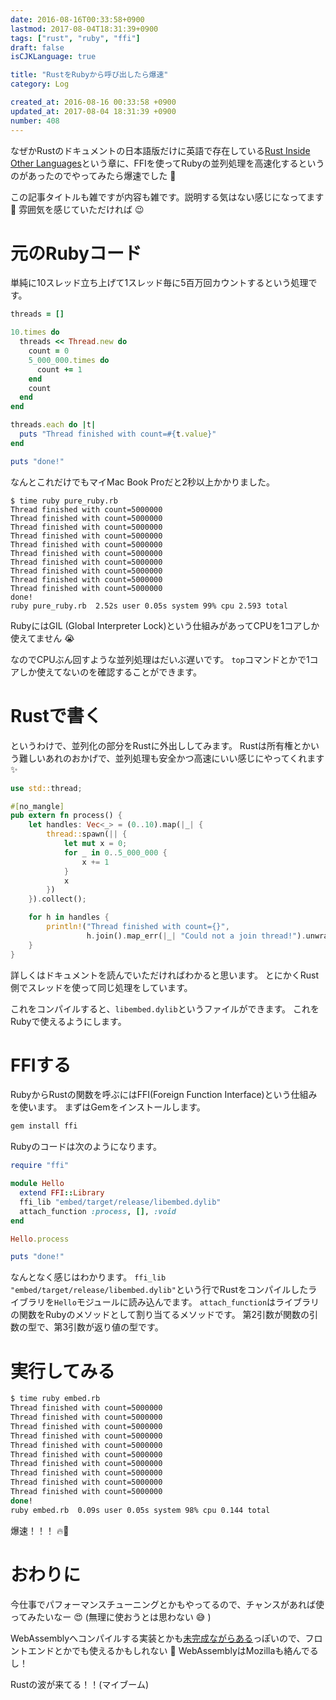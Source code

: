 ```yaml
---
date: 2016-08-16T00:33:58+0900
lastmod: 2017-08-04T18:31:39+0900
tags: ["rust", "ruby", "ffi"]
draft: false
isCJKLanguage: true

title: "RustをRubyから呼び出したら爆速"
category: Log

created_at: 2016-08-16 00:33:58 +0900
updated_at: 2017-08-04 18:31:39 +0900
number: 408
---
```


なぜかRustのドキュメントの日本語版だけに英語で存在している[Rust Inside Other Languages](https://rust-lang-ja.github.io/the-rust-programming-language-ja/1.6/book/rust-inside-other-languages.html)という章に、FFIを使ってRubyの並列処理を高速化するというのがあったのでやってみたら爆速でした :rocket:

この記事タイトルも雑ですが内容も雑です。説明する気はない感じになってます :pray:
雰囲気を感じていただければ :wink: 

# 元のRubyコード
単純に10スレッド立ち上げて1スレッド毎に5百万回カウントするという処理です。

```ruby
threads = []

10.times do
  threads << Thread.new do
    count = 0
    5_000_000.times do
      count += 1
    end
    count
  end
end

threads.each do |t|
  puts "Thread finished with count=#{t.value}"
end

puts "done!"
```

なんとこれだけでもマイMac Book Proだと2秒以上かかりました。

```
$ time ruby pure_ruby.rb
Thread finished with count=5000000
Thread finished with count=5000000
Thread finished with count=5000000
Thread finished with count=5000000
Thread finished with count=5000000
Thread finished with count=5000000
Thread finished with count=5000000
Thread finished with count=5000000
Thread finished with count=5000000
Thread finished with count=5000000
done!
ruby pure_ruby.rb  2.52s user 0.05s system 99% cpu 2.593 total
```

RubyにはGIL (Global Interpreter Lock)という仕組みがあってCPUを1コアしか使えてません :sob:

なのでCPUぶん回すような並列処理はだいぶ遅いです。
`top`コマンドとかで1コアしか使えてないのを確認することができます。

# Rustで書く
というわけで、並列化の部分をRustに外出ししてみます。
Rustは所有権とかいう難しいあれのおかげで、並列処理も安全かつ高速にいい感じにやってくれます :sparkles:

```rust
use std::thread;

#[no_mangle]
pub extern fn process() {
    let handles: Vec<_> = (0..10).map(|_| {
        thread::spawn(|| {
            let mut x = 0;
            for _ in 0..5_000_000 {
                x += 1
            }
            x
        })
    }).collect();

    for h in handles {
        println!("Thread finished with count={}",
                 h.join().map_err(|_| "Could not a join thread!").unwrap());
    }
}
```

詳しくはドキュメントを読んでいただければわかると思います。
とにかくRust側でスレッドを使って同じ処理をしています。

これをコンパイルすると、`libembed.dylib`というファイルができます。
これをRubyで使えるようにします。

# FFIする
RubyからRustの関数を呼ぶにはFFI(Foreign Function Interface)という仕組みを使います。
まずはGemをインストールします。

```bash
gem install ffi
```

Rubyのコードは次のようになります。

```rb
require "ffi"

module Hello
  extend FFI::Library
  ffi_lib "embed/target/release/libembed.dylib"
  attach_function :process, [], :void
end

Hello.process

puts "done!"
```

なんとなく感じはわかります。
`ffi_lib "embed/target/release/libembed.dylib"`という行でRustをコンパイルしたライブラリを`Hello`モジュールに読み込んでます。
`attach_function`はライブラリの関数をRubyのメソッドとして割り当てるメソッドです。
第2引数が関数の引数の型で、第3引数が返り値の型です。

# 実行してみる
```bash
$ time ruby embed.rb
Thread finished with count=5000000
Thread finished with count=5000000
Thread finished with count=5000000
Thread finished with count=5000000
Thread finished with count=5000000
Thread finished with count=5000000
Thread finished with count=5000000
Thread finished with count=5000000
Thread finished with count=5000000
Thread finished with count=5000000
done!
ruby embed.rb  0.09s user 0.05s system 98% cpu 0.144 total
```

爆速！！！ :fire::rocket: 

# おわりに
今仕事でパフォーマンスチューニングとかもやってるので、チャンスがあれば使ってみたいなー :heart_eyes: 
(無理に使おうとは思わない :sweat_smile:  )

WebAssemblyへコンパイルする実装とかも[未完成ながらある](https://github.com/brson/mir2wasm)っぽいので、フロントエンドとかでも使えるかもしれない :muscle: 
WebAssemblyはMozillaも絡んでるし！

Rustの波が来てる！！(マイブーム)
